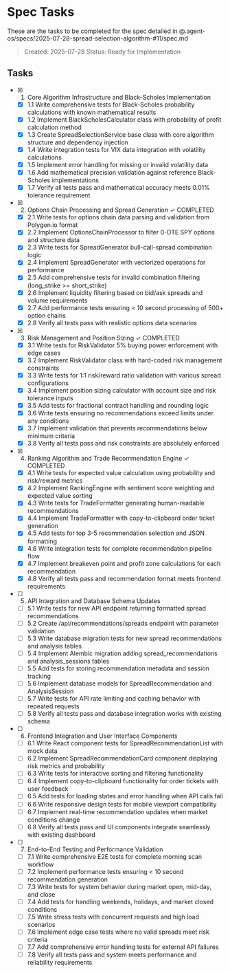 # Spec Tasks

These are the tasks to be completed for the spec detailed in @.agent-os/specs/2025-07-28-spread-selection-algorithm-#11/spec.md

> Created: 2025-07-28
> Status: Ready for Implementation

## Tasks

- [x] 1. Core Algorithm Infrastructure and Black-Scholes Implementation
	- [x] 1.1 Write comprehensive tests for Black-Scholes probability calculations with known mathematical results
	- [x] 1.2 Implement BlackScholesCalculator class with probability of profit calculation method
	- [x] 1.3 Create SpreadSelectionService base class with core algorithm structure and dependency injection
	- [x] 1.4 Write integration tests for VIX data integration with volatility calculations
	- [x] 1.5 Implement error handling for missing or invalid volatility data
	- [x] 1.6 Add mathematical precision validation against reference Black-Scholes implementations
	- [x] 1.7 Verify all tests pass and mathematical accuracy meets 0.01% tolerance requirement

- [x] 2. Options Chain Processing and Spread Generation ✓ COMPLETED
	- [x] 2.1 Write tests for options chain data parsing and validation from Polygon.io format
	- [x] 2.2 Implement OptionsChainProcessor to filter 0-DTE SPY options and structure data
	- [x] 2.3 Write tests for SpreadGenerator bull-call-spread combination logic
	- [x] 2.4 Implement SpreadGenerator with vectorized operations for performance
	- [x] 2.5 Add comprehensive tests for invalid combination filtering (long_strike >= short_strike)
	- [x] 2.6 Implement liquidity filtering based on bid/ask spreads and volume requirements
	- [x] 2.7 Add performance tests ensuring < 10 second processing of 500+ option chains
	- [x] 2.8 Verify all tests pass with realistic options data scenarios

- [x] 3. Risk Management and Position Sizing ✓ COMPLETED
	- [x] 3.1 Write tests for RiskValidator 5% buying power enforcement with edge cases
	- [x] 3.2 Implement RiskValidator class with hard-coded risk management constraints
	- [x] 3.3 Write tests for 1:1 risk/reward ratio validation with various spread configurations
	- [x] 3.4 Implement position sizing calculator with account size and risk tolerance inputs
	- [x] 3.5 Add tests for fractional contract handling and rounding logic
	- [x] 3.6 Write tests ensuring no recommendations exceed limits under any conditions
	- [x] 3.7 Implement validation that prevents recommendations below minimum criteria
	- [x] 3.8 Verify all tests pass and risk constraints are absolutely enforced

- [x] 4. Ranking Algorithm and Trade Recommendation Engine ✓ COMPLETED
	- [x] 4.1 Write tests for expected value calculation using probability and risk/reward metrics
	- [x] 4.2 Implement RankingEngine with sentiment score weighting and expected value sorting
	- [x] 4.3 Write tests for TradeFormatter generating human-readable recommendations
	- [x] 4.4 Implement TradeFormatter with copy-to-clipboard order ticket generation
	- [x] 4.5 Add tests for top 3-5 recommendation selection and JSON formatting
	- [x] 4.6 Write integration tests for complete recommendation pipeline flow
	- [x] 4.7 Implement breakeven point and profit zone calculations for each recommendation
	- [x] 4.8 Verify all tests pass and recommendation format meets frontend requirements

- [ ] 5. API Integration and Database Schema Updates
	- [ ] 5.1 Write tests for new API endpoint returning formatted spread recommendations
	- [ ] 5.2 Create /api/recommendations/spreads endpoint with parameter validation
	- [ ] 5.3 Write database migration tests for new spread recommendations and analysis tables
	- [ ] 5.4 Implement Alembic migration adding spread_recommendations and analysis_sessions tables
	- [ ] 5.5 Add tests for storing recommendation metadata and session tracking
	- [ ] 5.6 Implement database models for SpreadRecommendation and AnalysisSession
	- [ ] 5.7 Write tests for API rate limiting and caching behavior with repeated requests
	- [ ] 5.8 Verify all tests pass and database integration works with existing schema

- [ ] 6. Frontend Integration and User Interface Components
	- [ ] 6.1 Write React component tests for SpreadRecommendationList with mock data
	- [ ] 6.2 Implement SpreadRecommendationCard component displaying risk metrics and probability
	- [ ] 6.3 Write tests for interactive sorting and filtering functionality
	- [ ] 6.4 Implement copy-to-clipboard functionality for order tickets with user feedback
	- [ ] 6.5 Add tests for loading states and error handling when API calls fail
	- [ ] 6.6 Write responsive design tests for mobile viewport compatibility
	- [ ] 6.7 Implement real-time recommendation updates when market conditions change
	- [ ] 6.8 Verify all tests pass and UI components integrate seamlessly with existing dashboard

- [ ] 7. End-to-End Testing and Performance Validation
	- [ ] 7.1 Write comprehensive E2E tests for complete morning scan workflow
	- [ ] 7.2 Implement performance tests ensuring < 10 second recommendation generation
	- [ ] 7.3 Write tests for system behavior during market open, mid-day, and close
	- [ ] 7.4 Add tests for handling weekends, holidays, and market closed conditions
	- [ ] 7.5 Write stress tests with concurrent requests and high load scenarios
	- [ ] 7.6 Implement edge case tests where no valid spreads meet risk criteria
	- [ ] 7.7 Add comprehensive error handling tests for external API failures
	- [ ] 7.8 Verify all tests pass and system meets performance and reliability requirements